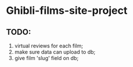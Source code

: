# Ghibli-films-site-project

## TODO:
1) virtual reviews for each film;
2) make sure data can upload to db;
3) give film 'slug' field on db;
